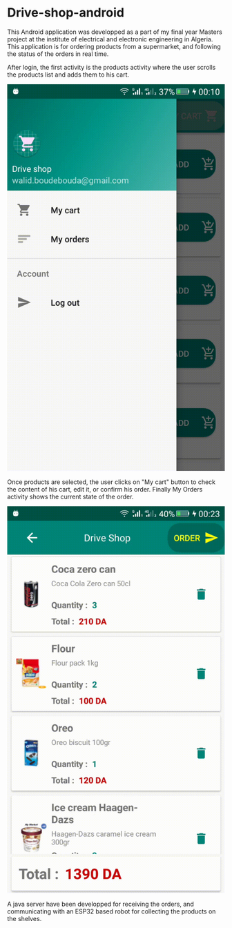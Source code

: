 # Drive-shop-android

This Android application was developped as a part of my final year Masters project at the institute of electrical and electronic engineering in Algeria. This application is for ordering products from a supermarket, and following the status of the orders in real time.

After login, the first activity is the products activity where the user scrolls the products list and adds them to his cart.

![](products.gif)

Once products are selected, the user clicks on "My cart" button to check the content of his cart, edit it, or confirm his order. Finally My Orders activity shows the current state of the order.

![](order.gif)

A java server have been developped for receiving the orders, and communicating with an ESP32 based robot for collecting the products on the shelves.
